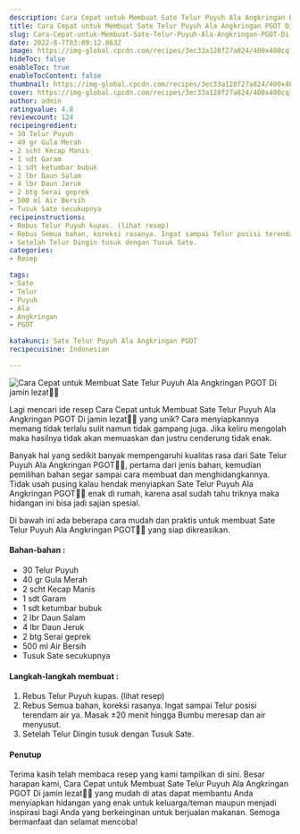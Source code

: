 ```yaml
---
description: Cara Cepat untuk Membuat Sate Telur Puyuh Ala Angkringan PGOT Di jamin lezat"
title: Cara Cepat untuk Membuat Sate Telur Puyuh Ala Angkringan PGOT Di jamin lezat
slug: Cara-Cepat-untuk-Membuat-Sate-Telur-Puyuh-Ala-Angkringan-PGOT-Di-jamin-lezat
date: 2022-8-7T03:09:12.063Z
image: https://img-global.cpcdn.com/recipes/3ec33a128f27a824/400x400cq70/photo.jpg
hideToc: false
enableToc: true
enableTocContent: false
thumbnail: https://img-global.cpcdn.com/recipes/3ec33a128f27a824/400x400cq70/photo.jpg
cover: https://img-global.cpcdn.com/recipes/3ec33a128f27a824/400x400cq70/photo.jpg
author: admin
ratingvalue: 4.8
reviewcount: 124
recipeingredient:
- 30 Telur Puyuh
- 40 gr Gula Merah
- 2 scht Kecap Manis
- 1 sdt Garam
- 1 sdt ketumbar bubuk
- 2 lbr Daun Salam
- 4 lbr Daun Jeruk
- 2 btg Serai geprek
- 500 ml Air Bersih
- Tusuk Sate secukupnya
recipeinstructions:
- Rebus Telur Puyuh kupas. (lihat resep)
- Rebus Semua bahan, koreksi rasanya. Ingat sampai Telur posisi terendam air ya. Masak ±20 menit hingga Bumbu meresap dan air menyusut.
- Setelah Telur Dingin tusuk dengan Tusuk Sate.
categories:
- Resep

tags:
- Sate
- Telur
- Puyuh
- Ala
- Angkringan
- PGOT

katakunci: Sate Telur Puyuh Ala Angkringan PGOT
recipecuisine: Indonesian

---
```


![Cara Cepat untuk Membuat Sate Telur Puyuh Ala Angkringan PGOT Di jamin lezat👩‍🍳](https://img-global.cpcdn.com/recipes/3ec33a128f27a824/400x400cq70/photo.jpg)

Lagi mencari ide resep Cara Cepat untuk Membuat Sate Telur Puyuh Ala Angkringan PGOT Di jamin lezat👩‍🍳 yang unik? Cara menyiapkannya memang tidak terlalu sulit namun tidak gampang juga. Jika keliru mengolah maka hasilnya tidak akan memuaskan dan justru cenderung tidak enak.

Banyak hal yang sedikit banyak mempengaruhi kualitas rasa dari Sate Telur Puyuh Ala Angkringan PGOT👩‍🍳, pertama dari jenis bahan, kemudian pemilihan bahan segar sampai cara membuat dan menghidangkannya. Tidak usah pusing kalau hendak menyiapkan Sate Telur Puyuh Ala Angkringan PGOT👩‍🍳 enak di rumah, karena asal sudah tahu triknya maka hidangan ini bisa jadi sajian spesial.

Di bawah ini ada beberapa cara mudah dan praktis untuk membuat Sate Telur Puyuh Ala Angkringan PGOT👩‍🍳 yang siap dikreasikan.

<!--inarticleads1-->

#### Bahan-bahan :

- 30 Telur Puyuh
- 40 gr Gula Merah
- 2 scht Kecap Manis
- 1 sdt Garam
- 1 sdt ketumbar bubuk
- 2 lbr Daun Salam
- 4 lbr Daun Jeruk
- 2 btg Serai geprek
- 500 ml Air Bersih
- Tusuk Sate secukupnya

<!--inarticleads2-->

#### Langkah-langkah membuat :

1. Rebus Telur Puyuh kupas. (lihat resep)
1. Rebus Semua bahan, koreksi rasanya. Ingat sampai Telur posisi terendam air ya. Masak ±20 menit hingga Bumbu meresap dan air menyusut.
1. Setelah Telur Dingin tusuk dengan Tusuk Sate.

#### Penutup

Terima kasih telah membaca resep yang kami tampilkan di sini. Besar harapan kami, Cara Cepat untuk Membuat Sate Telur Puyuh Ala Angkringan PGOT Di jamin lezat👩‍🍳 yang mudah di atas dapat membantu Anda menyiapkan hidangan yang enak untuk keluarga/teman maupun menjadi inspirasi bagi Anda yang berkeinginan untuk berjualan makanan. Semoga bermanfaat dan selamat mencoba!
